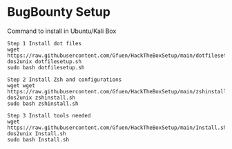 # BugBounty Setup

Command to install in Ubuntu/Kali Box


```
Step 1 Install dot files
wget https://raw.githubusercontent.com/Gfuen/HackTheBoxSetup/main/dotfilesetup.sh
dos2unix dotfilesetup.sh
sudo bash dotfilesetup.sh
```

```
Step 2 Install Zsh and configurations
wget wget https://raw.githubusercontent.com/Gfuen/HackTheBoxSetup/main/zshinstall.sh
dos2unix zshinstall.sh
sudo bash zshinstall.sh
```

```
Step 3 Install tools needed
wget https://raw.githubusercontent.com/Gfuen/HackTheBoxSetup/main/Install.sh
dos2unix Install.sh
sudo bash Install.sh
```
